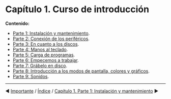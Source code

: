 # Capítulo 1. Curso de introducción

**Contenido:**

* [Parte 1: Instalación y mantenimiento](1.01.-Instalación-y-mantenimiento).
* [Parte 2: Conexión de los periféricos](1.02.-Conexión-de-los-periféricos).
* [Parte 3: En cuanto a los discos](1.03.-En-cuanto-a-los-discos).
* [Parte 4: Manos al teclado](1.04.-Manos-al-teclado).
* [Parte 5: Carga de programas](1.05.-Carga-de-programas).
* [Parte 6: Empecemos a trabajar](1.06.-Empecemos-a-trabajar).
* [Parte 7: Grábelo en disco](1.07.-Grábelo-en-disco).
* [Parte 8: Introducción a los modos de pantalla, colores y gráficos](1.08.-Introducción-a-los-modos-de-pantalla,-colores-y-gráficos).
* [Parte 9: Sonidos](1.09.-Sonidos).

***

&#9664; [Importante](0.02.-Importante)   /  [Índice](0.03.-Contenido)  /   [Capítulo 1. Parte 1: Instalación y mantenimiento](1.01.-Instalación-y-mantenimiento) &#9654;

